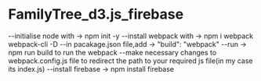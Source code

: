# FamilyTree_d3.js_firebase

--initialise node with -> npm init -y 
--install webpack with -> npm i webpack webpack-cli -D
--in pacakage.json file,add -> "build": "webpack"
--run -> npm run build to run the webpack
--make necessary changes to webpack.config.js file to redirect the path to your required js file(in my case its index.js)
--install firebase -> npm install firebase
